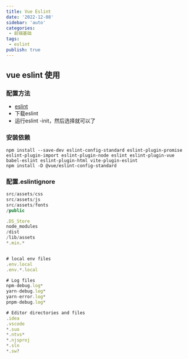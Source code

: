 ```yaml
---
title: Vue Eslint
date: '2022-12-08'
sidebar: 'auto'
categories:
 - 前端基础
tags:
 - eslint
publish: true
---
```


## vue eslint 使用
### 配置方法
- [eslint](https://www.jianshu.com/p/4b94540dd998)
- 下载eslint
- 运行eslint -init，然后选择就可以了

### 安装依赖
```shell
npm install --save-dev eslint-config-standard eslint-plugin-promise eslint-plugin-import eslint-plugin-node eslint eslint-plugin-vue babel-eslint eslint-plugin-html vite-plugin-eslint
npm install -D @vue/eslint-config-standard    
```

### 配置.eslintignore
```js
src/assets/css
src/assets/js
src/assets/fonts
/public

.DS_Store
node_modules
/dist
/lib/assets
*.min.*


# local env files
.env.local
.env.*.local

# Log files
npm-debug.log*
yarn-debug.log*
yarn-error.log*
pnpm-debug.log*

# Editor directories and files
.idea
.vscode
*.suo
*.ntvs*
*.njsproj
*.sln
*.sw?
```